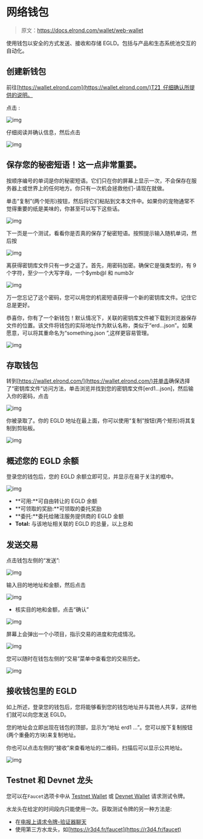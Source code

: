 # 网络钱包

> 原文：<https://docs.elrond.com/wallet/web-wallet>

 使用钱包以安全的方式发送、接收和存储 EGLD。包括与产品和生态系统池交互的自动化。

## **创建新钱包**

前往[https://wallet.elrond.com](https://wallet.elrond.com/)T2】仔细确认所提供的说明。

点击 <create wallet="">:</create>

![img](img/61342250371469bf20e36d222d74b08f.png)

仔细阅读并确认信息，然后点击

![img](img/bc13f9ac05f547374d677101f0fb4a63.png)

## **保存您的秘密短语！这一点非常重要。**

按顺序编号的单词是你的秘密短语。它们只在你的屏幕上显示一次，不会保存在服务器上或世界上的任何地方。你只有一次机会拯救他们-请现在就做。

单击“复制”(两个矩形)按钮，然后将它们粘贴到文本文件中。如果你的宠物通常不觉得重要的纸是美味的，你甚至可以写下这些话。

![img](img/2a101f641d5a37ff28923734a718a8fe.png)

下一页是一个测试，看看你是否真的保存了秘密短语。按照提示输入随机单词，然后按

![img](img/cad6d942955962df4089194b21ba55f0.png)

离获得密钥库文件只有一步之遥了。首先，用密码加密。确保它是强类型的，有 9 个字符，至少一个大写字母，一个$ymb@l 和 numb3r

![img](img/fb3c68ab3bd14aaef6c5adf980c4d95d.png)

万一您忘记了这个密码，您可以用您的机密短语获得一个新的密钥库文件。记住它总是更好。

恭喜你，你有了一个新钱包！默认情况下，关联的密钥库文件被下载到浏览器保存文件的位置。该文件将钱包的实际地址作为默认名称，类似于“erd…json”。如果愿意，可以将其重命名为“something.json ”,这样更容易管理。

![img](img/140d77de3e31869846193b4af4493c57.png)

## **存取钱包**

转到[https://wallet.elrond.com/](https://wallet.elrond.com/)并单击<access existing="">确保选择了“密钥库文件”访问方法，单击浏览并找到您的密钥库文件[erd1…json]，然后输入你的密码，点击</access>

![img](img/e4af08b9538606be1802513d882ed4e7.png)

你被录取了。你的 EGLD 地址在最上面，你可以使用“复制”按钮(两个矩形)将其复制到剪贴板。

![img](img/3990ccef8a2ea01ab813bca64bba3466.png)

## **概述您的 EGLD 余额**

登录您的钱包后，您的 EGLD 余额立即可见，并显示在易于关注的框中。

![img](img/3286f489ad7fb9fa239cf97f55c54ebb.png)

*   **可用:**可自由转让的 EGLD 余额
*   **可领取的奖励:**可领取的委托奖励
*   **委托:**委托给赌注服务提供商的 EGLD 金额
*   **Total:** 与该地址相关联的 EGLD 的总量，以上总和

## **发送交易**

点击钱包左侧的“发送”:

![img](img/d6bdb4770baf1e50183bfebbdb85a2b9.png)

输入目的地地址和金额，然后点击

![img](img/1eb05bc96051d3ba71c18205a253031e.png)

*   核实目的地和金额，点击“确认”

![img](img/e10be65e9f07affbb5fea5dda54a4e0c.png)

屏幕上会弹出一个小项目，指示交易的进度和完成情况。

![img](img/e262e0018c8e16eb22b60832fa4dcd78.png)

您可以随时在钱包左侧的“交易”菜单中查看您的交易历史。

![img](img/5dbafdcea07d69ec7f5f7655f9c29ce6.png)

## **接收钱包里的 EGLD**

如上所述，登录您的钱包后，您将能够看到您的钱包地址并与其他人共享，这样他们就可以向您发送 EGLD。

您的地址会立即出现在钱包的顶部，显示为“地址 erd1 ...”。您可以按下复制按钮(两个重叠的方块)来复制地址。

你也可以点击左侧的“接收”来查看地址的二维码，扫描后可以显示公共地址。

![img](img/64536482e55644496f6d678d878f678d.png)

## **Testnet 和 Devnet 龙头**

您可以在`Faucet`选项卡中从 [Testnet Wallet](https://testnet-wallet.elrond.com) 或 [Devnet Wallet](https://devnet-wallet.elrond.com) 请求测试令牌。

水龙头在给定的时间段内只能使用一次。获取测试令牌的另一种方法是:

*   在[电报上请求令牌-验证器聊天](https://t.me/ElrondValidators)
*   使用第三方水龙头，如[https://r3d4.fr/faucet](https://r3d4.fr/faucet)